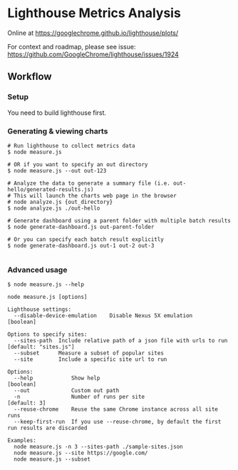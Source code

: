 # Lighthouse Metrics Analysis

Online at https://googlechrome.github.io/lighthouse/plots/

For context and roadmap, please see issue:
https://github.com/GoogleChrome/lighthouse/issues/1924

## Workflow

### Setup

You need to build lighthouse first.

### Generating & viewing charts

```
# Run lighthouse to collect metrics data
$ node measure.js

# OR if you want to specify an out directory
$ node measure.js --out out-123

# Analyze the data to generate a summary file (i.e. out-hello/generated-results.js)
# This will launch the charts web page in the browser
# node analyze.js {out_directory}
$ node analyze.js ./out-hello

# Generate dashboard using a parent folder with multiple batch results
$ node generate-dashboard.js out-parent-folder

# Or you can specify each batch result explicitly
$ node generate-dashboard.js out-1 out-2 out-3


```

### Advanced usage

```
$ node measure.js --help

node measure.js [options]

Lighthouse settings:
  --disable-device-emulation    Disable Nexus 5X emulation                                                     [boolean]

Options to specify sites:
  --sites-path  Include relative path of a json file with urls to run                              [default: "sites.js"]
  --subset      Measure a subset of popular sites
  --site        Include a specific site url to run

Options:
  --help            Show help                                                                                  [boolean]
  --out             Custom out path
  -n                Number of runs per site                                                                 [default: 3]
  --reuse-chrome    Reuse the same Chrome instance across all site runs
  --keep-first-run  If you use --reuse-chrome, by default the first run results are discarded

Examples:
  node measure.js -n 3 --sites-path ./sample-sites.json
  node measure.js --site https://google.com/
  node measure.js --subset
```

